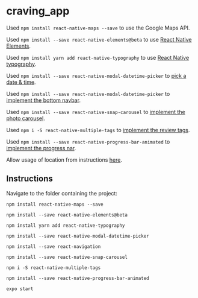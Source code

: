 # craving_app

Used `npm install react-native-maps --save` to use the Google Maps API.

Used `npm install --save react-native-elements@beta` to use [React Native Elements](https://react-native-training.github.io/react-native-elements/docs/getting_started.html).

Used `npm install yarn add react-native-typography` to use [React Native typography](https://github.com/hectahertz/react-native-typography).

Used `npm install --save react-native-modal-datetime-picker` to [pick a date & time](https://github.com/mmazzarolo/react-native-modal-datetime-picker).

Used `npm install --save react-native-modal-datetime-picker` to [implement the bottom navbar](https://github.com/react-navigation/react-navigation).

Used `npm install --save react-native-snap-carousel` to [implement the photo carousel](https://www.npmjs.com/package/react-native-snap-carousel).

Used `npm i -S react-native-multiple-tags` to [implement the review tags](https://github.com/caleb-tolu/react-native-multiple-tags).

Used `npm install --save react-native-progress-bar-animated` to [implement the progress nar](https://www.npmjs.com/package/react-native-progress-bar-animated).


Allow usage of location from instructions [here](https://stackoverflow.com/questions/48157185/info-plist-file-for-react-native-ios-app-using-expo-sdk?noredirect=1&lq=1).

## Instructions

Navigate to the folder containing the project:
```
npm install react-native-maps --save

npm install --save react-native-elements@beta

npm install yarn add react-native-typography

npm install --save react-native-modal-datetime-picker

npm install --save react-navigation

npm install --save react-native-snap-carousel

npm i -S react-native-multiple-tags

npm install --save react-native-progress-bar-animated

expo start
```
